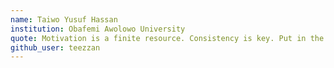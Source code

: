 ```yaml
---
name: Taiwo Yusuf Hassan
institution: Obafemi Awolowo University
quote: Motivation is a finite resource. Consistency is key. Put in the work. You will be glad you did.
github_user: teezzan
---
```

